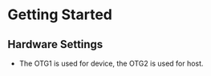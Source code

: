 # Getting Started

## Hardware Settings

  - The OTG1 is used for device, the OTG2 is used for host.